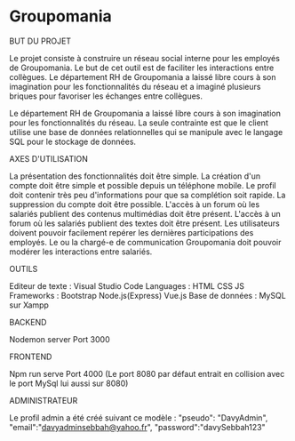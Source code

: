 # Groupomania

BUT DU PROJET

Le projet consiste à construire un réseau social interne pour les employés de Groupomania.
Le but de cet outil est de faciliter les interactions entre collègues.
Le département RH de Groupomania a laissé libre cours à son imagination pour les fonctionnalités
du réseau et a imaginé plusieurs briques pour favoriser les échanges entre collègues.

Le département RH de Groupomania a laissé libre cours à son imagination pour les fonctionnalités du réseau.
La seule contrainte est que le client utilise une base de données relationnelles qui se manipule
avec le langage SQL pour le stockage de données.

AXES D'UTILISATION

La présentation des fonctionnalités doit être simple.
La création d'un compte doit être simple et possible depuis un téléphone mobile.
Le profil doit contenir très peu d'informations pour que sa complétion soit rapide.
La suppression du compte doit être possible.
L'accès à un forum où les salariés publient des contenus multimédias doit être présent.
L'accès à un forum où les salariés publient des textes doit être présent.
Les utilisateurs doivent pouvoir facilement repérer les dernières participations des employés.
Le ou la chargé-e de communication Groupomania doit pouvoir modérer les interactions entre salariés.

OUTILS

Editeur de texte : Visual Studio Code
Languages : HTML CSS JS 
Frameworks  : Bootstrap Node.js(Express) Vue.js
Base de données : MySQL sur Xampp

BACKEND

Nodemon server 
Port 3000

FRONTEND 

Npm run serve
Port 4000 
(Le port 8080 par défaut entrait en collision avec le port MySql lui aussi sur 8080)

ADMINISTRATEUR

Le profil admin a été créé suivant ce modèle :
"pseudo": "DavyAdmin",
"email":"davyadminsebbah@yahoo.fr",
"password":"davySebbah123"
